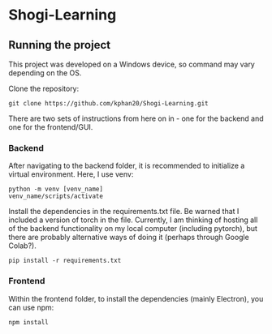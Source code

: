 # Shogi-Learning

## Running the project

This project was developed on a Windows device, so command may vary depending on the OS.

Clone the repository:

```
git clone https://github.com/kphan20/Shogi-Learning.git
```

There are two sets of instructions from here on in - one for the backend and one for the frontend/GUI.

### Backend

After navigating to the backend folder, it is recommended to initialize a virtual environment. Here, I use venv:

```
python -m venv [venv_name]
venv_name/scripts/activate
```

Install the dependencies in the requirements.txt file. Be warned that I included a version of torch in the file. Currently, I am thinking of hosting all of the backend functionality on my local computer (including pytorch), but there are probably alternative ways of doing it (perhaps through Google Colab?).

```
pip install -r requirements.txt
```

### Frontend

Within the frontend folder, to install the dependencies (mainly Electron), you can use npm:

```
npm install
```
